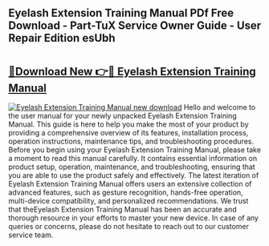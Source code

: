## Eyelash Extension Training Manual PDf Free Download - Part-TuX Service Owner Guide - User Repair Edition esUbh

# <h2><a href="http://bc37464.oget.top/?id=Eyelash+Extension+Training+Manual">🔗Download New 👉🔴 Eyelash Extension Training Manual</a></h2>

[![Eyelash Extension Training Manual new download](https://i.imgur.com/5g1atiW.png)](http://bc37464.oget.top/?id=Eyelash+Extension+Training+Manual)
Hello and welcome to the user manual for your newly unpacked Eyelash Extension Training Manual. This guide is here to help you make the most of your product by providing a comprehensive overview of its features, installation process, operation instructions, maintenance tips, and troubleshooting procedures. Before you begin using your Eyelash Extension Training Manual, please take a moment to read this manual carefully. It contains essential information on product setup, operation, maintenance, and troubleshooting, ensuring that you are able to use the product safely and effectively. The latest iteration of Eyelash Extension Training Manual offers users an extensive collection of advanced features, such as gesture recognition, hands-free operation, multi-device compatibility, and personalized recommendations. We trust that theEyelash Extension Training Manual has been an accurate and thorough resource in your efforts to master your new device. In case of any queries or concerns, please do not hesitate to reach out to our customer service team.
